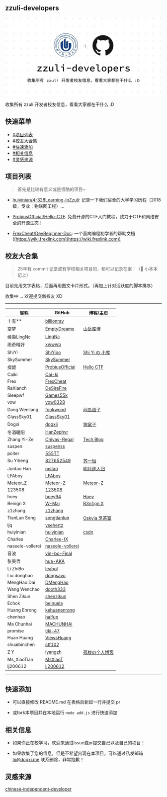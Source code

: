 ## zzuli-developers

<picture>
  <source media="(prefers-color-scheme: dark)" srcset="./banner/banner-dark.webp">
  <source media="(prefers-color-scheme: light)" srcset="./banner/banner-light.webp">
  <img alt="zzuli-developers" src="./banner/banner-light.webp">
</picture>

收集所有 zzuli 开发者校友信息，看看大家都在干什么 :D

## 快速菜单

- [#项目列表](#项目列表)
- [#校友大合集](#校友大合集)
- [#快速添加](#快速添加)
- [#相关信息](#相关信息)
- [#灵感来源](#灵感来源)

## 项目列表

> 首先是比较有意义或是很酷的项目~

- [huiyinian/4-328Learning-InZzuli](https://github.com/huiyinian/4-328Learnging-InZzuli): 记录一下我们宿舍的大学学习历程（2018级，专业：物联网工程）...

- [ProbiusOfficial/Hello-CTF](https://github.com/ProbiusOfficial/Hello-CTF): 免费开源的CTF入门教程，致力于CTF和网络安全的开源生态！

- [FrexCheat/DevBeginner-Doc](https://github.com/FrexCheat/DevBeginner-Doc): 一个面向编程初学者的帮助文档([https://wiki.frexlink.com](https://wiki.frexlink.com))

## 校友大合集

> 25年有 commit 记录或有学校相关项目的，都可以记录在案！（📝 小本本记上）

目前先用文字表格，后面再用图文卡片形式。（再加上针对活跃度的脚本排序）

收集中 ... 欢迎提交新校友 XD

---

| 昵称             | GitHub                                                  | 博客/主页                                      |
| ---------------- | ------------------------------------------------------- | ---------------------------------------------- |
| 十有\*\*         | [billionray](https://github.com/billionray)             |                                                |
| 空梦             | [EmptyDreams](https://github.com/EmptyDreams)           | [山岳库博](https://kmar.top/)                  |
| 绫袅LingNc       | [LingNc](https://github.com/LingNc)                     |                                                |
| 雨奇晴好         | [xwwwb](https://github.com/xwwwb)                       |                                                |
| ShiYi            | [ShiYioo](https://github.com/ShiYioo)                   | [Shi Yi の 小库](https://blog.shiyio.uk/)      |
| SkySummer        | [SkySummer](https://github.com/SkySummer)               |                                                |
| 探姬             | [ProbiusOfficial](https://github.com/ProbiusOfficial)   | [Hello CTF](https://hello-ctf.com/)            |
| Caiki            | [Cai-ki](https://github.com/Cai-ki)                     |                                                |
| Frex             | [FrexCheat](https://github.com/FrexCheat)               |                                                |
| RaXianch         | [DeSireFire](https://github.com/DeSireFire)             |                                                |
| Sleepwf          | [Games55k](https://github.com/Games55k)                 |                                                |
| vow              | [vow0328](https://github.com/vow0328)                   |                                                |
| Dang Wenliang    | [fookwood](https://github.com/fookwood)                 | [闷瓜蛋子](https://fookwood.com/)              |
| GlassSky01       | [GlassSky01](https://github.com/GlassSky01)             |                                                |
| Dogxi            | [dogxii](https://github.com/dogxii)                     | [狗窝子](https://blog.dogxi.me/)               |
| 冬酒暖阳         | [HanZephyr](https://github.com/HanZephyr)               |                                                |
| Zhang Yi-Ze      | [Chivas-Regal](https://github.com/Chivas-Regal)         | [Tech Blog](https://tech.chivas-regal.top/)    |
| suspen           | [suspenss](https://github.com/suspenss)                 |                                                |
| polter           | [555TT](https://github.com/555TT)                       |                                                |
| Su Yiheng        | [827652549](https://github.com/827652549)               | [苏一恒](https://827652549.github.io/)         |
| Juntao Han       | [mstao](https://github.com/mstao)                       | [明月逐人归](https://www.cnblogs.com/mingshan) |
| LFAboy           | [LFAboy](https://github.com/LFAboy)                     |                                                |
| Meteor_Z         | [Meteor-Z](https://github.com/Meteor-Z)                 | [Meteor-Z](https://liuzechen.top/)             |
| 123508           | [123508](https://github.com/123508)                     |                                                |
| hoey             | [hoey94](https://github.com/hoey94)                     | [Hoey](https://www.yihao.de/)                  |
| Benign X         | [W-Mai](https://github.com/W-Mai)                       | [B3n1gn X](https://benign.host/)               |
| z1zhang          | [z1zhang](https://github.com/z1zhang)                   |                                                |
| TianLun Song     | [songtianlun](https://github.com/songtianlun)           | [Oskyla 烹茶室](https://www.frytea.com/)       |
| ljq              | [ysehertz](https://github.com/ysehertz)                 |                                                |
| huiyinian        | [huiyinian](https://github.com/huiyinian)               | [csdn](https://blog.csdn.net/qq_44379458)      |
| Charles          | [Charles-IX](https://github.com/Charles-IX)             |                                                |
| naseele-vollerei | [naseele-vollerei](https://github.com/naseele-vollerei) |                                                |
| 音波             | [yin-bo-Final](https://github.com/yin-bo-Final)         |                                                |
| 张昊哲           | [hua-AKA](https://github.com/hua-AKA)                   |                                                |
| Li ZhiBo         | [leabol](https://github.com/leabol)                     |                                                |
| Liu donghao      | [dongsayu](https://github.com/dongsayu)                 |                                                |
| MengHao Dai      | [DMengHao](https://github.com/DMengHao)                 |                                                |
| Wang Wenchao     | [dooth333](https://github.com/dooth333)                 |                                                |
| Shen Zikun       | [shenzikun](https://github.com/shenzikun)               |                                                |
| Echok            | [beinuela](https://github.com/beinuela)                 |                                                |
| Huang Enrong     | [kehuanenrong](https://github.com/kehuanenrong)         |                                                |
| chenhao          | [halfup](https://github.com/halfup)                     |                                                |
| Ma Chunhai       | [MACHUNHAI](https://github.com/MACHUNHAI)               |                                                |
| promise          | [tiki-47](https://github.com/tiki-47)                   |                                                |
| Huan Huang       | [ViewsHuang](https://github.com/ViewsHuang)             |                                                |
| shuaibinchen     | [ctf102](https://github.com/ctf102)                     |                                                |
| Z Y              | [iyangzh](https://github.com/iyangzh)                   | [孤梭の个人博客](https://iyangzh.github.io/)   |
| Ms_XiaoTian      | [MsXiaoT](https://github.com/MsXiaoT)                   |                                                |
| lj200612         | [lj200612](https://github.com/lj200612)                 |                                                |

---

## 快速添加

- 可以直接修改 README.md 在表格后新起一行并提交 pr

- 或fork本项目并在本地运行 `node add.js` 进行快速添加

## 相关信息

- 如果你正在校学习，欢迎来通过issue或pr提交自己以及自己的项目！

- 如果收集了您的信息，但是不希望出现在本项目，可以通过私发邮箱 hi@dogxi.me 联系删除，非常抱歉！

## 灵感来源

[chinese-independent-developer](https://github.com/1c7/chinese-independent-developer)
